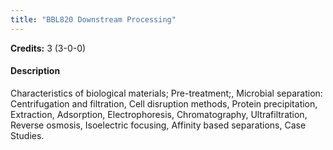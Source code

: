 ```yaml
---
title: "BBL820 Downstream Processing"
---
```

**Credits:** 3 (3-0-0)

#### Description
Characteristics of biological materials; Pre-treatment;, Microbial separation: Centrifugation and filtration, Cell disruption methods, Protein precipitation, Extraction, Adsorption, Electrophoresis, Chromatography, Ultrafiltration, Reverse osmosis, Isoelectric focusing, Affinity based separations, Case Studies.